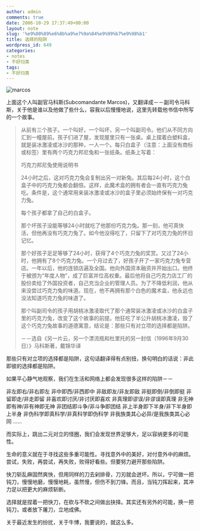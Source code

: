 ```yaml
---
author: admin
comments: true
date: 2006-10-29 17:37:49+00:00
layout: note
slug: '%e9%80%89%e6%8b%a9%e7%9a%84%e9%99%b7%e9%98%b1'
title: 选择的陷阱
wordpress_id: 649
categories:
- notes
- 不好归类
tags:
- 不好归类
---
```


![marcos](http://static.flickr.com/30/62573307_d85e1adaa7.jpg?v=0)

上面这个人叫副官马科斯(Subcomandante Marcos)，又翻译成－－副司令马科斯，关于他是谁以及他做了些什么，容我以后慢慢地说，这里先转载他书信中所写的一个故事。





<blockquote>从前有三个孩子。一个叫好，一个叫坏，另一个叫副司令。他们从不同方向汇到一幢屋前。孩子们进了屋，发现屋里只有一张桌。桌上摆着白塑料盒，就是装冰激凌或冰沙的那种，一人一个。每只白盒子（注意：上面没有商标或标签）里有两个巧克力邦尼兔和一张纸条。纸条上写着：
 
巧克力邦尼兔使用说明书
 
24小时之后，这对巧克力兔会复制出另一对新兔。其后每24小时，这个白盒子中的巧克力兔都会翻倍。这样，此魔术盒的拥有者会一直有巧克力兔吃。条件是，这个通常用来装冰激凌或冰沙的盒子里必须始终保有一对巧克力兔。
 
每个孩子都拿了自己的白盒子。
 
那个坏孩子没能等够24小时就吃了他那份巧克力兔。那一刻，他可真快活，但他再没有巧克力兔了。如今他没得吃了，只留下了对巧克力兔的怀旧记忆。
 
那个好孩子足足等够了24小时，获得了4个巧克力兔的奖赏。又过了24小时，他拥有了8个巧克力兔。一个月过去了，好孩子开了一家巧克力兔专营店。一年以后，他的连锁店遍及全国。他向外国资本融资并开始出口。他终于被颁为“年度人物”，成了巨富并位高权重。最后他将自己巧克力店工厂的股份卖给了外国投资者，自己充当企业的管理人员。为了不降低利润，他从来没尝过巧克力兔的味道。现在，他不再拥有那个白色的魔术盒，他永远也没法知道巧克力兔的味道了。
 
那个叫副司令的孩子用胡桃冰激凌取代了那个通常装冰激凌或冰沙的白盒子里的巧克力兔，改变了这个故事的前提。他狂吃了半公升胡桃冰激凌，毁了这个巧克力兔故事的道德寓意，结论是：那些只有对立项的选择都是陷阱。

－－选自《另一片云，另一个漂流瓶和杜里托的另一封信（1996年9月30日）》马科斯著，戴锦华译</blockquote>



那些只有对立项的选择都是陷阱，这句话翻译得有点别扭，换句明白的话说：非此即彼的选择都是陷阱。

如果平心静气地观察，我们在生活和网络上都会发现很多这样的陷阱－－

非左即右/非右即左
非中即西/非西即中
非敌即友/非友即敌
非挺即倒/非倒即挺
非留即走/非走即留
非喜欢即讨厌/非讨厌即喜欢
非真理即谬误/非谬误即真理
非无神即有神/非有神即无神
非团结即斗争/非斗争即团结
非上半身即下半身/非下半身即上半身
非伪科学即真科学/非真科学即伪科学
非我族类其心必异/是我族类其心必同
……

而实际上，跳出二元对立的怪圈，我们会发现世界足够大，足以容纳更多的可能性。

生命的意义就在于寻找这些多重可能性。寻找意外中的美好，对付意外中的麻烦。尝试，失败，再尝试，再失败，败得好看些。但要努力避开那些陷阱。

快刀斩乱麻固然爽快，但用同样的刀去剁排骨，刀刃就会迸坏。所以，宁可做一把钝刀，慢慢地磨，慢慢地耗，虽然慢，但伤不到刀锋。而且，当钝刀挥起来，其冲力足以把更大的麻烦斩断。

选择就是捏着一把快刀，在砍与不砍之间做出抉择。其实还有另外的可能，换一把钝刀，或者放下屠刀，立地成佛。

关于最近发生的纷扰，关于牛博，我要说的，就这么多。
